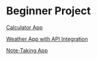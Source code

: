 # Beginner Project

[Calculator App](Calculator%20App%20193e18e9c90e80768d32f29dacba46c2.md)

[Weather App with API Integration](Weather%20App%20with%20API%20Integration%20193e18e9c90e804caf9cee7801f5947a.md)

[Note-Taking App](Note-Taking%20App%20193e18e9c90e80ab9e1ddc8469da84be.md)